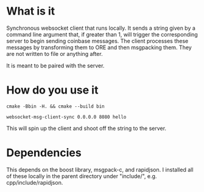 
# What is it

Synchronous websocket client that runs locally.  It sends a string given by a
command line argument that, if greater than 1, will trigger the corresponding
server to begin sending coinbase messages. The client processes these messages
by transforming them to ORE and then msgpacking them.  They are not written to
file or anything after.

It is meant to be paired with the server.

# How do you use it

`cmake -Bbin -H. && cmake --build bin`

`websocket-msg-client-sync 0.0.0.0 8080 hello`

This will spin up the client and shoot off the string to the server.

# Dependencies

This depends on the boost library, msgpack-c, and rapidjson.  I installed all of
these locally in the parent directory under "include/", e.g. cpp/include/rapidjson.
